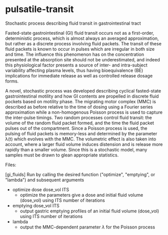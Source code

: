 # pulsatile-transit
Stochastic process describing fluid transit in gastrointestinal tract

Fasted-state gastrointestinal (GI) fluid transit occurs not as a first-order, deterministic process, which is almost always an averaged approximation, but rather as a discrete process involving fluid packets. The transit of these fluid packets is known to occur in pulses which are irregular in both size and time. The influence this phenomenon has on the concentration presented at the absorption site should not be underestimated, and indeed this physiological factor presents a source of inter- and intra-subject variability affecting plasma levels, thus having bioequivalence (BE) implications for immediate release as well as controlled release dosage forms. 

A novel, stochastic process was developed describing cyclical fasted-state gastrointestinal motility and how GI contents are propelled in discrete fluid pockets based on motility phase. The migrating motor complex (MMC) is described as before relative to the time of dosing using a Fourier series approximation while a non-homogenous Poisson process is used to capture the inter-pulse timings. Two random processes control fluid transit: the volume of the random fluid packet formed, and the time the fluid packet pulses out of the compartment. Since a Poisson process is used, the pulsing of fluid packets is memory-less and determined by the parameter λ(t) which evolves with the MMC. The volumetric effect is also taken into account, where a larger fluid volume induces distension and is release more rapidly than a smaller volume. Since this is a stochastic model, many samples must be drawn to glean appropriate statistics.

Files:

[gi_fluids]
  Run by calling the desired function ("optimize", "emptying", or "lambda") and subsequent arguments
  - optimize dose dose_vol ITS
    - optimize the parameters give a dose and initial fluid volume (dose_vol) using ITS number of iterations  
  - emptying dose_vol ITS
    - output gastric emptying profiles of an initial fluid volume (dose_vol) using ITS number of iterations  
  - lambda
    - output the MMC-dependent parameter $\lambda$ for the Poisson process
